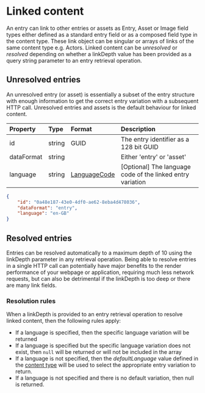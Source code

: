 # Linked content

An entry can link to other entries or assets as Entry, Asset or Image field types either defined as a standard entry field or as a composed field type in the content type. These link object can be singular or arrays of links of the same content type e.g. Actors. Linked content can be *unresolved* or *resolved* depending on whether a linkDepth value has been provided as a query string parameter to an entry retrieval operation.

## Unresolved entries

An unresolved entry (or asset) is essentially a subset of the entry structure with enough information to get the correct entry variation with a subsequent HTTP call. Unresolved entries and assets is the default behaviour for linked content.

| Property | Type | Format | Description |
| :------- | :--- | :----- | :---------- |
| id | string | GUID | The entry identifier as a 128 bit GUID |
| dataFormat | string | | Either 'entry' or 'asset' |
| language | string | [LanguageCode](/localization.md) | [Optional] The language code of the linked entry variation |

```json
{
    "id": "0a48e187-43e0-4df0-ae62-8eba4d478036",
    "dataFormat": "entry",
    "language": "en-GB"
}

```

## Resolved entries

Entries can be resolved automatically to a maximum depth of 10 using the linkDepth parameter in any retrieval operation. Being able to resolve entries in a single HTTP call can potentially have major benefits to the render performance of your webpage or application, requiring much less network requests, but can also be detrimental if the linkDepth is too deep or there are many link fields. 


### Resolution rules 

When a linkDepth is provided to an entry retrieval operation to resolve linked content, then the following rules apply:

* If a language is specified, then the specific language variation will be returned
* If a language is specified but the specific language variation does not exist, then `null` will be returned or will not be included in the array
* If a language is not specified, then the *defaultLanguage* value defined in the [content type](/model/content-type.md) will be used to select the appropriate entry variation to return.
* If a language is not specified and there is no default variation, then null is returned.